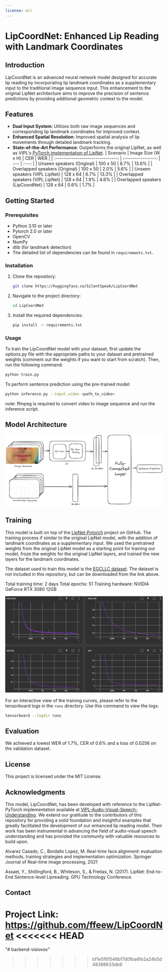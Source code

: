 ```yaml
---
license: mit
---
```


# LipCoordNet: Enhanced Lip Reading with Landmark Coordinates

## Introduction

LipCoordNet is an advanced neural network model designed for accurate lip reading by incorporating lip landmark coordinates as a supplementary input to the traditional image sequence input. This enhancement to the original LipNet architecture aims to improve the precision of sentence predictions by providing additional geometric context to the model.

## Features

- **Dual Input System**: Utilizes both raw image sequences and corresponding lip landmark coordinates for improved context.
- **Enhanced Spatial Resolution**: Improved spatial analysis of lip movements through detailed landmark tracking.
- **State-of-the-Art Performance**: Outperforms the original LipNet, as well as VIPL's [PyTorch implementation of LipNet](https://github.com/VIPL-Audio-Visual-Speech-Understanding/LipNet-PyTorch).
  | Scenario | Image Size (W x H) | CER | WER |
  | :-------------------------------: | :----------------: | :--: | :---: |
  | Unseen speakers (Original) | 100 x 50 | 6.7% | 13.6% |
  | Overlapped speakers (Original) | 100 x 50 | 2.0% | 5.6% |
  | Unseen speakers (VIPL LipNet) | 128 x 64 | 6.7% | 13.3% |
  | Overlapped speakers (VIPL LipNet) | 128 x 64 | 1.9% | 4.6% |
  | Overlapped speakers (LipCoordNet) | 128 x 64 | 0.6% | 1.7% |

## Getting Started

### Prerequisites

- Python 3.10 or later
- Pytorch 2.0 or later
- OpenCV
- NumPy
- dlib (for landmark detection)
- The detailed list of dependencies can be found in `requirements.txt`.

### Installation

1. Clone the repository:

   ```bash
   git clone https://huggingface.co/SilentSpeak/LipCoordNet
   ```

2. Navigate to the project directory:
   ```bash
   cd LipCoordNet
   ```
3. Install the required dependencies:
   ```bash
   pip install -r requirements.txt
   ```

### Usage

To train the LipCoordNet model with your dataset, first update the options.py file with the appropriate paths to your dataset and pretrained weights (comment out the weights if you want to start from scratch). Then, run the following command:

```bash
python train.py
```

To perform sentence prediction using the pre-trained model:

```bash
python inference.py --input_video <path_to_video>
```

note: ffmpeg is required to convert video to image sequence and run the inference script.

## Model Architecture

![LipCoordNet model architecture](./assets/LipCoordNet_model_architecture.png)

## Training

This model is built on top of the [LipNet-Pytorch](https://github.com/VIPL-Audio-Visual-Speech-Understanding/LipNet-PyTorch) project on GitHub. The training process if similar to the original LipNet model, with the addition of landmark coordinates as a supplementary input. We used the pretrained weights from the original LipNet model as a starting point for training our model, froze the weights for the original LipNet layers, and trained the new layers for the landmark coordinates.

The dataset used to train this model is the [EGCLLC dataset](https://huggingface.co/datasets/SilentSpeak/EGCLLC). The dataset is not included in this repository, but can be downloaded from the link above.

Total training time: 2 days
Total epochs: 51
Training hardware: NVIDIA GeForce RTX 3080 12GB

![LipCoordNet training curves](./assets/training_graphs.png)

For an interactive view of the training curves, please refer to the tensorboard logs in the `runs` directory.
Use this command to view the logs:

```bash
tensorboard --logdir runs
```

## Evaluation

We achieved a lowest WER of 1.7%, CER of 0.6% and a loss of 0.0256 on the validation dataset.

## License

This project is licensed under the MIT License.

## Acknowledgments

This model, LipCoordNet, has been developed with reference to the LipNet-PyTorch implementation available at [VIPL-Audio-Visual-Speech-Understanding](https://github.com/VIPL-Audio-Visual-Speech-Understanding/LipNet-PyTorch). We extend our gratitude to the contributors of this repository for providing a solid foundation and insightful examples that greatly facilitated the development of our enhanced lip reading model. Their work has been instrumental in advancing the field of audio-visual speech understanding and has provided the community with valuable resources to build upon.

Alvarez Casado, C., Bordallo Lopez, M. Real-time face alignment: evaluation methods, training strategies and implementation optimization. Springer Journal of Real-time image processing, 2021

Assael, Y., Shillingford, B., Whiteson, S., & Freitas, N. (2017). LipNet: End-to-End Sentence-level Lipreading. GPU Technology Conference.

## Contact

Project Link: https://github.com/ffeew/LipCoordNet
<<<<<<< HEAD
=======
"# backend-visiovox" 
>>>>>>> bf1e5f81546bf7d0fba6fe2a24b5d48388633db9
